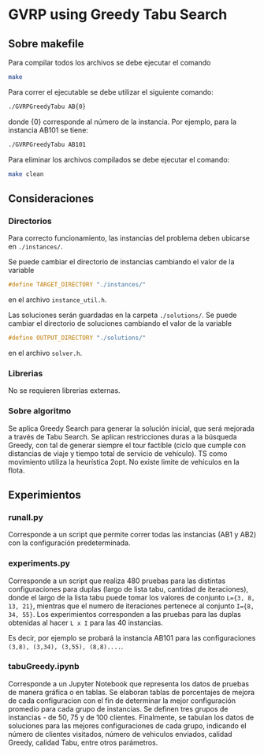 # GVRP using Greedy Tabu Search

## Sobre makefile
Para compilar todos los archivos se debe ejecutar el comando
```bash
make 
```

Para correr el ejecutable se debe utilizar el siguiente comando:
```bash
./GVRPGreedyTabu AB{0}
```
donde {0} corresponde al número de la instancia. Por ejemplo, para la instancia AB101 se tiene:
```bash
./GVRPGreedyTabu AB101
```

Para eliminar los archivos compilados se debe ejecutar el comando:
```bash
make clean
```

## Consideraciones
### Directorios
Para correcto funcionamiento, las instancias del problema deben ubicarse en `./instances/`.

Se puede cambiar el directorio de instancias cambiando el valor de la variable
```cpp
#define TARGET_DIRECTORY "./instances/"
```
en el archivo `instance_util.h`.

Las soluciones serán guardadas en la carpeta `./solutions/`. 
Se puede cambiar el directorio de soluciones cambiando el valor de la variable
```cpp
#define OUTPUT_DIRECTORY "./solutions/"
```
en el archivo `solver.h`.
### Librerias
No se requieren librerias externas.

### Sobre algoritmo
Se aplica Greedy Search para generar la solución inicial, que será mejorada a través de Tabu Search. Se aplican restricciones duras a la búsqueda Greedy, con tal de generar siempre el tour factible (ciclo que cumple con distancias de viaje y tiempo total de servicio de vehículo). TS como movimiento utiliza la heurística 2opt. No existe limite de vehículos en la flota.

## Experimientos
### runall.py
Corresponde a un script que permite correr todas las instancias (AB1 y AB2) con la configuración predeterminada.
### experiments.py
Corresponde a un script que realiza 480 pruebas para las distintas configuraciones para duplas (largo de lista tabu, cantidad de iteraciones), donde
el largo de la lista tabu puede tomar los valores de conjunto `L={3, 8, 13, 21}`, mientras que el numero de iteraciones pertenece al conjunto `I={8, 34, 55}`. Los experimientos corresponden a las pruebas para las duplas obtenidas al hacer `L x I` para las 40 instancias.

Es decir, por ejemplo se probará la instancia AB101 para las configuraciones `(3,8), (3,34), (3,55), (8,8)....`.
### tabuGreedy.ipynb
Corresponde a un Jupyter Notebook que representa los datos de pruebas de manera gráfica o en tablas. Se elaboran tablas de porcentajes de mejora de cada configuracion con el fin de determinar la mejor configuración promedio para cada grupo de instancias. Se definen tres grupos de instancias - de 50, 75 y de 100 clientes. Finalmente, se tabulan los datos de soluciones para las mejores configuraciones de cada grupo, indicando el número de clientes visitados, número de vehiculos enviados, calidad Greedy, calidad Tabu, entre otros parámetros.



